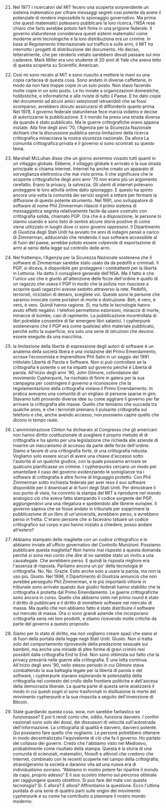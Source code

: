 21. Nel 1977 i ricercatori
del MIT fecero una scoperta sorprendente un
sistema matematico per cifrare messaggi segreti così
potente da avere il potenziale di
rendere impossibile lo spionaggio governativo.
Ma prima che questi matematici potessero pubblicare la loro ricerca,
l'NSA rese chiaro che farlo
avrebbe potuto farli finire in una prigione federale.
Il governo statunitense considerava questi sistemi matematici
come moderne armi tecnologiche e la loro distribuziona
era un crimine.
In base al Regolamento Internazionale sul traffico e sulle armi,
il MIT ha interrotto i progetti di distribuzione del documento.
Ho deciso, letteralmente, che per renderlo vietato
sarebbero dovuti passare sul mio cadavere.
Mark Miller era uno studente di 20 anni di Yale
che aveva letto di questa scoperta su Scientific American.


22. Così mi sono recato al MIT e sono riuscito a mettere le mani
su una copia cartacea di questa cosa.
Sono andato in diverse caffetterie,
in modo da non fare troppe copie in un solo posto.
Non stavo facendo molte copie in un solo posto.
Le ho inviate a organizzazioni domestiche, hobbistiche, e informatiche
e alle riviste di tutto il Paese.
E ho dato copie del documento ad alcuni
amici selezionati istruendoli che se
fossi scomparso, avrebbero dovuto assicurarsi di diffonderlo quanto prima.
Nel 1978, il governo federale statunitense fece marcia indietro
e decise di autorizzarne la pubblicazione.
E il mondo ha preso una strada diversa 
da quando è stato pubblicato.
Ma le guerre crittografiche erano appena iniziate.
Alla fine degli anni '70, l'Agenzia per la Sicurezza Nazionale
dichiarò che la discussione pubblica senza limitazioni
della ricerca crittografica minacciava la nostra sicurezza nazionale.
Da allora La comunità crittografica privata e il governo
si sono scontrati su questo tema.


23. Marshall McLuhan disse che un giorno
avremmo vissuto tutti quanti in un villaggio globale.
Ebbene, il villaggio globale è arrivato e 
la sua strada principale si chiama internet.
Internet ha anche creato un apparato di sorveglianza elettronica che
mai visto prima.
Il che significava che le scoperte crittografiche degli anni anni 
'70 non erano più un argomento rarefatto.
Erano la privacy, la salvezza.
Gli utenti di internet potevano proteggere le loro
attività online dallo spionaggio.
E questo ha spinto ancora una volta la comunità dei servizi segreti
a lottare per fermare la diffusione
di questo potente strumento.
Nel 1991, uno sviluppatore di software di nome
Phil Zimmerman rilasciò il primo sistema
di messaggistica segreta relativamente facile da usare
costruito con crittografia solida, chiamato PGP.
Ora che è a disposizione, le persone lo stanno usando e
sono lieto di sentire alcune storie positive di come viene
utilizzato in luoghi dove ci sono governi oppressivi.
Il Dipartimento di Giustizia degli Stati Uniti ha avviato tre
anni di indagini penali a carico di Zimmerman, adducendo che
rendendo il suo software accessibile al di fuori del
paese, avrebbe potuto essere colpevole di esportazione di armi
ai sensi della legge sul controllo delle armi.


24. Nel frattempo, l'Agenzia per la Sicurezza Nazionale sosteneva
che il software di Zimmerman sarebbe stato usato da
da pedofili e criminali.
Il PGP, si diceva, è disponibile
per proteggere i combattenti per la libertà in Lettonia.
Ha detto il consigliere generale dell'NSA.
Ma il fatto è che l'unico uso che è giunto
all'attenzione delle forze dell'ordine è quello di un ragazzo
che usava il PGP in modo che la polizia non riuscisse
a scoprire quali ragazzini avesse sedotto attraverso la rete.
Pedofili, terroristi, riciclatori 
di denaro, scegliete voi.
Queste sono le persone che saranno invocate
come portatori di morte e distruzione.
Beh, è vero, è vero, è vero.
Quindi hanno ragione.
Sì, ma tutte le tecnologie hanno avuto effetti negativi.
I telefoni permettono estorsioni, minacce di morte,
minacce di bombe, casi di rapimento.
La pubblicazione incontrollata di libri potrebbe
consentire di far emergere libri satanici.
I cypherpunk sostenevano che il PGP era come qualsiasi altro materiale 
pubblicato, perché sotto la superficie, era solo una serie di 
istruzioni che devono essere eseguite da una macchina.


25. la limitazione della libertà di espressione degli autori di software
è un anatema della società libera e una violazione
del Primo Emendamento, scrisse l'economista e 
imprenditore Phil Salin in un saggio del 1991 intitolato 
Libertà di Parola e Software.
Non si può controllare se la crittografia 
è potente o se ha impatti
sul governo perché è Libertà di parola.
All'inizio degli anni '90, John Gilmore,
cofondatore del movimento Cypherpunk, ha rischiato di finire in galera
per la sua campagna per costringere il governo a riconoscere
che la regolamentazione della crittografia violava il Primo Emendamento.
In pratica avevamo una comunità di un migliaio di persone sparse in giro.
Stavamo tutti provando diverse idee su come aggirare il governo 
per far arrivare la crittografia alle masse.
Quello che temiamo che succeda tra qualche anno, è che
i terroristi premano il pulsante crittografia sul
telefono e che, anche avendo accesso, non possiamo
capire quello che dicono in tempo reale.


26. L'amministrazione Clinton ha dichiarato al Congresso che gli americani non hanno
diritto costituzionale di scegliere il proprio metodo di
di crittografia e ha spinto per una legislazione
che richieda alle aziende di inserire un meccanismo
di accesso da parte delle forze dell'ordine.
Siamo a favore di una crittografia forte, di una crittografia robusta.
Vogliamo solo essere sicuri di avere una chiave d'accesso
sotto l'autorità di un qualche giudice, con la quale
possiamo arrivare se qualcuno pianificasse un crimine.
I cypherpunks cercano un modo per smantellare il caso del governo
evidenziando le somiglianze tra i software di crittografia
e altre forme di linguaggio protetto.
Con Phil Zimmerman sotto inchiesta federale per aver reso 
il suo software disponibile per il download al di fuori degli Stati Uniti.
Per dimostrare il suo punto di vista, ha convinto la stampa del MIT
a riprodurre nel mondo analogico ciò che aveva fatto
stampando il codice sorgente del PGP, aggiungendovi una
una rilegatura e spedendolo alle librerie europee.
Il governo sapeva che se fosse andato in tribunale per sopprimere
la pubblicazione di un libro di un'università,
avrebbero perso, e avrebbero perso in fretta.
C'erano persone che si facevano tatuare un codice 
crittografico sul corpo e poi hanno iniziato a chiedere,
posso andare all'estero?


27. Abbiamo stampato delle magliette con un codice 
crittografico e le abbiamo inviate 
all'ufficio governativo del Controllo Munizioni.
Possiamo pubblicare questa maglietta?
Non hanno mai risposto a questa domanda perché si sono resi conto
che dire di no sarebbe stato un invito a una causalegale. Che avrebbero perso.
E quindi la risposta migliore era
l'assenza di risposta. Parliamo ancora un po' della tecnologia di crittografia. No. No.
Grazie.
Esito anche solo a usare la parola, 
ma non la uso più. Giusto.
Nel 1996, il Dipartimento di Giustizia annunciò che non avrebbe perseguito
Phil Zimmerman, e le più importanti vittorie in tribunale sono arrivate
quando due giudici federali hanno stabilito che la crittografia
è protetta dal Primo Emendamento.
Le guerre crittografiche sono ancora in corso.
Quello che abbiamo vinto nel primo round è stato il diritto di pubblicare
e il diritto di immettere software nel mercato di massa.
Ma quello che non abbiamo fatto
è stato distribuire il software sul mercato di massa.
Ora ci sono grandi aziende che incorporano crittografia seria
nei loro prodotti, e stiamo ricevendo molte
critiche da parte del governo a questo proposito.


28. Siamo per lo stato di diritto, ma non vogliamo 
creare spazi che siano al di fuori della portata 
della legge negli Stati Uniti. Giusto.
Non si tratta solo del comportamento riprovevole della predazione sessuale sui bambini,
ma anche una miriade di altre forme di
gravi crimini resi possibili dalla crittografia End to End.
Non sono ottimista sul fatto che la privacy prevarrà
nelle guerre alla crittografia.
È una lotta continua.
All'inizio degli anni '90, nello stesso periodo in cui
Gilmore stava combattendo la sua battaglia legale
per la libertà di parola e del software, i cypherpunk stavano esplorando
le potenzialità della crittografia nel contesto del crollo delle frontiere politiche
e dell'ascesa della democrazia liberale.
La quarta parte di questa serie analizzerà
il modo in cui questi sogni si sono trasformati in disillusione
la morte del movimento cypherpunk e
la sua rinascita a seguito dell'invenzione di Bitcoin.


29. State guardando questa cosa, wow, non sarebbe
fantastico se funzionasse? 
E poi ti rendi conto che, oddio, funziona davvero.
I confini nazionali sono solo dei dossi,
dei dissuasori di velocità sull'autostrada dell'informazione.
La crittografia di qualità è davvero, davvero potente.
Qui possiamo fare quello che vogliamo.
Le persone potrebbero ottenere in modo decentralizzato
l'equivalente di ciò che fa il governo.
Ho parlato del collasso dei governi.
Credo che l'abbiamo visto nel Medioevo,
probabilmente come risultato della stampa.
Questa è la storia di una comunità di
scienziati, matematici, filosofi e attivisti che credono che
Internet, combinato con le recenti scoperte nel campo della crittografia,
stravolgeranno la società e daranno vita
ad una nuova era di individualismo sovrano.
“Abbiamo in nostro potere
far ripartire il mondo da capo, proprio adesso”
E il suo scontro interno sul percorso ottimale
per raggiungere questo obiettivo.
Si può fare del male con questa tecnologia? Sì.
E allora?
E allora?
Affrontiamo la questione.
Ecco l'ultima puntata di una serie di quattro parti
sulle origini del movimento cypherpunk
e su come ha contribuito a plasmare il nostro mondo moderno.

